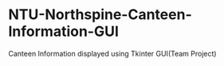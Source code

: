 # NTU-Northspine-Canteen-Information-GUI
Canteen Information displayed using Tkinter GUI(Team Project)
